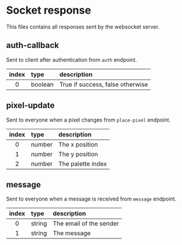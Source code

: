 # Socket response

This files contains all responses sent by the websocket server.

## auth-callback

Sent to client after authentication from `auth` endpoint.

| index | type    | description                      |
| :---: | :------ | :------------------------------- |
|   0   | boolean | True if success, false otherwise |

## pixel-update

Sent to everyone when a pixel changes from `place-pixel` endpoint.

| index | type   | description       |
| :---: | :----- | :---------------- |
|   0   | number | The x position    |
|   1   | number | The y position    |
|   2   | number | The palette index |

## message

Sent to everyone when a message is received from `message` endpoint.

| index | type   | description             |
| :---: | :----- | :---------------------- |
|   0   | string | The email of the sender |
|   1   | string | The message             |
